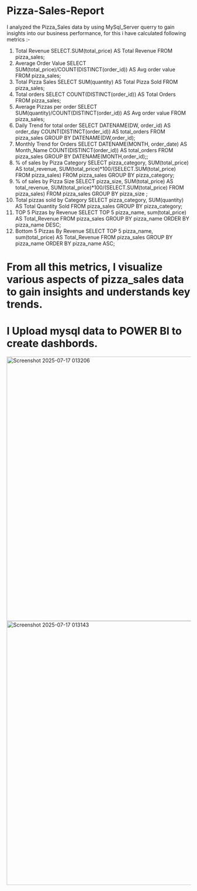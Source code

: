 # Pizza-Sales-Report
I analyzed the Pizza_Sales data by using MySql_Server querry to gain insights into our business performance, 
for this i have calculated following metrics :-
1) Total Revenue
     SELECT.SUM(total_price) AS Total Revenue FROM pizza_sales;
2) Average Order Value
     SELECT SUM(total_price)/COUNT(DISTINCT(order_id)) AS Avg order value
     FROM pizza_sales;
3) Total Pizza Sales
     SELECT SUM(quantity) AS Total Pizza Sold FROM pizza_sales;
4) Total orders
     SELECT COUNT(DISTINCT(order_id)) AS Total Orders FROM pizza_sales;
5) Average Pizzas per order
     SELECT SUM(quantity)/COUNT(DISTINCT(order_id)) AS Avg order value
     FROM pizza_sales;
6) Daily Trend for total order
    SELECT DATENAME(DW, order_id) AS order_day COUNT(DISTINCT(order_id)) AS total_orders
    FROM pizza_sales
    GROUP BY DATENAME(DW,order_id);
7) Monthly Trend for Orders
    SELECT DATENAME(MONTH, order_date) AS Month_Name COUNT(DISTINCT(order_id)) AS total_orders
    FROM pizza_sales
    GROUP BY DATENAME(MONTH,order_id);;
8) % of sales by Pizza Category
   SELECT pizza_category, SUM(total_price) AS total_revenue,
   SUM(total_price)*100/(SELECT.SUM(total_price) FROM pizza_sales)
    FROM pizza_sales
    GROUP BY pizza_category;
9) % of sales by Pizza Size
    SELECT pizza_size, SUM(total_price) AS total_revenue,
   SUM(total_price)*100/(SELECT.SUM(total_price) FROM pizza_sales)
    FROM pizza_sales
    GROUP BY pizza_size ;
10) Total pizzas sold by Category
    SELECT pizza_category, SUM(quantity) AS Total Quantity Sold
    FROM pizza_sales
    GROUP BY pizza_category;
11) TOP 5 Pizzas by Revenue
   SELECT TOP 5 pizza_name, sum(total_price) AS Total_Revenue
   FROM pizza_sales
   GROUP BY pizza_name
   ORDER BY pizza_name DESC;
12) Bottom 5 Pizzas By Revenue
   SELECT TOP 5 pizza_name, sum(total_price) AS Total_Revenue
   FROM pizza_sales
   GROUP BY pizza_name
   ORDER BY pizza_name ASC;

# From all this metrics, I visualize various aspects of pizza_sales data to gain insights and understands key trends.
# I Upload mysql data to POWER BI to create dashbords.
<img width="1291" height="723" alt="Screenshot 2025-07-17 013206" src="https://github.com/user-attachments/assets/9ae5dce5-549c-4f75-aa45-f5dd0aada497" />
<img width="1290" height="722" alt="Screenshot 2025-07-17 013143" src="https://github.com/user-attachments/assets/178db069-c1f3-4eef-a12e-d189cbdfff94" />
